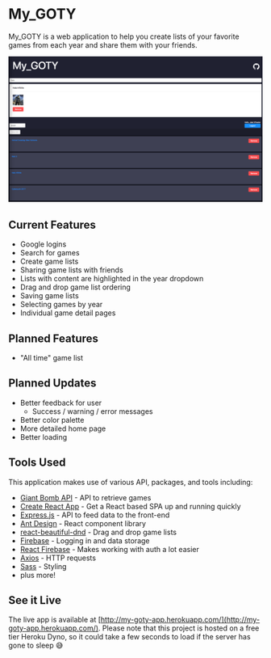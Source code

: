 # My_GOTY

My_GOTY is a web application to help you create lists of your favorite games from each year and share them with your friends.

![My_GOTY](/docs/media/mygoty.png)

## Current Features

- Google logins
- Search for games
- Create game lists
- Sharing game lists with friends
- Lists with content are highlighted in the year dropdown
- Drag and drop game list ordering
- Saving game lists
- Selecting games by year
- Individual game detail pages

## Planned Features

- "All time" game list

## Planned Updates

- Better feedback for user
  - Success / warning / error messages
- Better color palette
- More detailed home page
- Better loading

## Tools Used

This application makes use of various API, packages, and tools including:

- [Giant Bomb API](https://www.giantbomb.com/api/) - API to retrieve games
- [Create React App](https://reactjs.org/docs/create-a-new-react-app.html) - Get a React based SPA up and running quickly
- [Express.js](https://expressjs.com/) - API to feed data to the front-end
- [Ant Design](https://ant.design/) - React component library
- [react-beautiful-dnd](https://github.com/atlassian/react-beautiful-dnd) - Drag and drop game lists
- [Firebase](https://firebase.google.com/) - Logging in and data storage
- [React Firebase](https://react-firebase-js.com/) - Makes working with auth a lot easier
- [Axios](https://github.com/axios/axios) - HTTP requests
- [Sass](https://sass-lang.com/) - Styling
- plus more!

## See it Live

The live app is available at [http://my-goty-app.herokuapp.com/](http://my-goty-app.herokuapp.com/). Please note that this project is hosted on a free tier Heroku Dyno, so it could take a few seconds to load if the server has gone to sleep 😅

